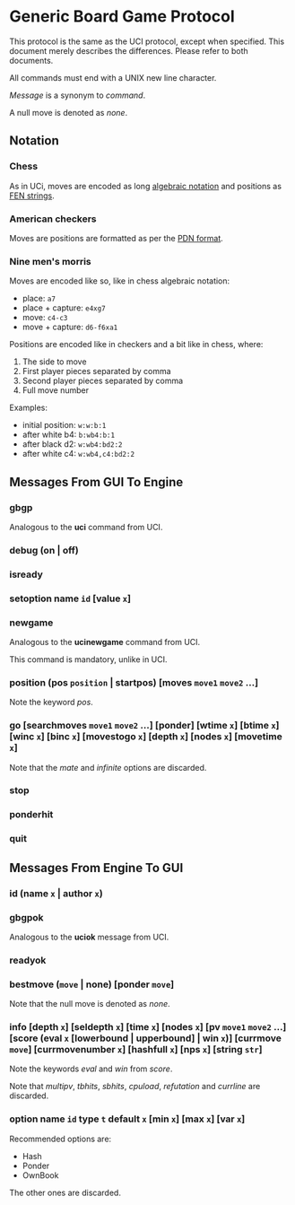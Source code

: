 # Generic Board Game Protocol

This protocol is the same as the UCI protocol, except when specified. This document merely describes the differences.
Please refer to both documents.

All commands must end with a UNIX new line character.

*Message* is a synonym to *command*.

A null move is denoted as *none*.

## Notation

### Chess

As in UCi, moves are encoded as long [algebraic notation](https://en.wikipedia.org/wiki/Algebraic_notation_(chess))
and positions as [FEN strings](https://en.wikipedia.org/wiki/Forsyth%E2%80%93Edwards_Notation).

### American checkers

Moves are positions are formatted as per the [PDN format](https://en.wikipedia.org/wiki/Portable_Draughts_Notation).

### Nine men's morris

Moves are encoded like so, like in chess algebraic notation:

- place: `a7`
- place + capture: `e4xg7`
- move: `c4-c3`
- move + capture: `d6-f6xa1`

Positions are encoded like in checkers and a bit like in chess, where:

1. The side to move
2. First player pieces separated by comma
3. Second player pieces separated by comma
4. Full move number

Examples:

- initial position: `w:w:b:1`
- after white b4: `b:wb4:b:1`
- after black d2: `w:wb4:bd2:2`
- after white c4: `w:wb4,c4:bd2:2`

## Messages From GUI To Engine

### gbgp

Analogous to the **uci** command from UCI.

### debug (on | off)

### isready

### setoption name `id` [value `x`]

### newgame

Analogous to the **ucinewgame** command from UCI.

This command is mandatory, unlike in UCI.

### position (pos `position` | startpos) [moves `move1` `move2` ...]

Note the keyword *pos*.

### go [searchmoves `move1` `move2` ...] [ponder] [wtime `x`] [btime `x`] [winc `x`] [binc `x`] [movestogo `x`] [depth `x`] [nodes `x`] [movetime `x`]

Note that the *mate* and *infinite* options are discarded.

### stop

### ponderhit

### quit

## Messages From Engine To GUI

### id (name `x` | author `x`)

### gbgpok

Analogous to the **uciok** message from UCI.

### readyok

### bestmove (`move` | none) [ponder `move`]

Note that the null move is denoted as *none*.

### info [depth `x`] [seldepth `x`] [time `x`] [nodes `x`] [pv `move1` `move2` ...] [score (eval `x` [lowerbound | upperbound] | win `x`)] [currmove `move`] [currmovenumber `x`] [hashfull `x`] [nps `x`] [string `str`]

Note the keywords *eval* and *win* from *score*.

Note that *multipv*, *tbhits*, *sbhits*, *cpuload*, *refutation* and *currline* are discarded.

### option name `id` type `t` default `x` [min `x`] [max `x`] [var `x`]

Recommended options are:

- Hash
- Ponder
- OwnBook

The other ones are discarded.
